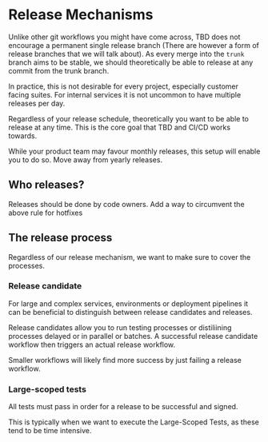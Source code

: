 # Release Mechanisms

Unlike other git workflows you might have come across, TBD does not encourage a permanent single release branch (There are however a form of release branches that we will talk about). As every merge into the `trunk` branch aims to be stable, we should theoretically be able to release at any commit from the trunk branch.

In practice, this is not desirable for every project, especially customer facing suites. For internal services it is not uncommon to have multiple releases per day.

Regardless of your release schedule, theoretically you want to be able to release at any time. This is the core goal that TBD and CI/CD works towards.

While your product team may favour monthly releases, this setup will enable you to do so. Move away from yearly releases.

## Who releases?

Releases should be done by code owners.
Add a way to circumvent the above rule for hotfixes

## The release process

Regardless of our release mechanism, we want to make sure to cover the processes.

### Release candidate

For large and complex services, environments or deployment pipelines it can be beneficial to distinguish between release candidates and releases.

Release candidates allow you to run testing processes or distiliining processes delayed or in parallel or batches. A successful release candidate workflow then triggers an actual release workflow.

Smaller workflows will likely find more success by just failing a release workflow.

### Large-scoped tests

All tests must pass in order for a release to be successful and signed.

This is typically when we want to execute the Large-Scoped Tests, as these tend to be time intensive.
